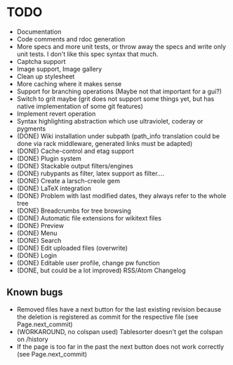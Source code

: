 TODO
====

- Documentation
- Code comments and rdoc generation
- More specs and more unit tests, or throw away
  the specs and write only unit tests. I don't like
  this spec syntax that much.
- Captcha support
- Image support, Image gallery
- Clean up stylesheet
- More caching where it makes sense
- Support for branching operations (Maybe not that important for a gui?)
- Switch to grit maybe (grit does not support some things yet, but has native implementation of some git features)
- Implement revert operation
- Syntax highlighting abstraction which use ultraviolet, coderay or pygments
- (DONE) Wiki installation under subpath (path_info translation could be done
  via rack middleware, generated links must be adapted)
- (DONE) Cache-control and etag support
- (DONE) Plugin system
- (DONE) Stackable output filters/engines
- (DONE) rubypants as filter, latex support as filter....
- (DONE) Create a larsch-creole gem
- (DONE) LaTeX integration
- (DONE) Problem with last modified dates, they always refer to the whole tree
- (DONE) Breadcrumbs for tree browsing
- (DONE) Automatic file extensions for wikitext files
- (DONE) Preview
- (DONE) Menu
- (DONE) Search
- (DONE) Edit uploaded files (overwrite)
- (DONE) Login
- (DONE) Editable user profile, change pw function
- (DONE, but could be a lot improved) RSS/Atom Changelog

Known bugs
----------

- Removed files have a next button for the last existing revision
  because the deletion is registered as commit for the respective file
  (see Page.next_commit)
- (WORKAROUND, no colspan used) Tablesorter doesn't get the colspan on /history
- If the page is too far in the past the next button does not work correctly
  (see Page.next_commit)
